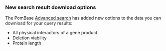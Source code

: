 ### New search result download options
<!-- pombase_flags: frontpage -->
<!-- newsfeed_thumbnail: advanced_search.png -->

The PomBase [Advanced search](/query) has added new options to the data you can download for your query results:

- All physical interactors of a gene product
- Deletion viability
- Protein length
